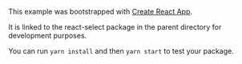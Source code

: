 This example was bootstrapped with [Create React App](https://github.com/facebook/create-react-app).

It is linked to the react-select package in the parent directory for development purposes.

You can run `yarn install` and then `yarn start` to test your package.
